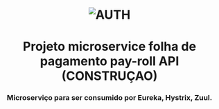 <h1 align="center">
    <img alt="AUTH" title="#AUTH" src="https://miro.medium.com/max/716/1*jMQ9lkY5SBnbcOlJB4aizg.png" />
</h1>


<h1 align="center"> Projeto microservice folha de pagamento pay-roll API (CONSTRUÇAO) </h1>

<h3 align="center"> Microserviço para ser consumido por Eureka, Hystrix, Zuul. </h3>
<br>
